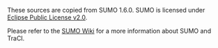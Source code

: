 These sources are copied from SUMO 1.6.0.
SUMO is licensed under [Eclipse Public License v2.0](http://www.eclipse.org/legal/epl-v20.html).

Please refer to the [SUMO Wiki](http://sumo.dlr.de/wiki) for a more information about SUMO and TraCI.
